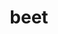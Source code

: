 ---
pub: "yes"
title: beet
title_small: Свекла сушеная
lang: "ru"
meta_description: "Продукт нашего производства не только весьма полезный, но и практичный продукт питания."
categorie: dried_vegetables

title_text: "Продукт нашего производства не только весьма полезный, но и практичный продукт питания."

layout: products_in_ru
popular: "no"

description: "<p>Свекла – овощ уникальный и очень полезный. В ее составе присутствуют углеводы, белки, пищевые волокна, зола, очень большое количество витаминов группы В, витамины А, С, Е, РР, макроэлементы, микроэлементы, усвояемые углеводы, незаменимые и заменимые аминокислоты.</p>
<p>Продукт нашего производства не только весьма полезный, но и практичный продукт питания, который просто обязан быть под рукой у каждой современной хозяйки, а также он может служить в качестве здорового перекуса.</p>"
permalink: "/ru/products/dried_vegetables/beet"
specifications: [
    {
        head_text: "Состав:",
        body_text: "Свекла",
    },
    {
        head_text: "Упаковка:",
        body_text: "Полиэтиленовый пакет, крафт - пакет",
    },
    {
        head_text: "Тип обработки:",
        body_text: "Сушеные",
    },
    {
        head_text: "Вид:",
        body_text: "Слайсы",
    },
    {
        head_text: "Вес:",
        body_text: "25г; 50г; 100г",
    },
    {
        head_text: "Пищевая ценность в 100г продукта:",
        body_text: "Белки: 9,0г; Жиры: 0,6г; Углеводы: 56,6г;",
    },
    {
        head_text: "Энергетическая ценность в 100г продукта:",
        body_text: "254,0ккал (1062,74кДж)",
    },
    {
        head_text: "Страна-производитель:",
        body_text: "Украина",
    },
    {
        head_text: "Срок хранения:",
        body_text: "24 месяца",
    },
    {
        head_text: "Условия хранения:",
        body_text: "Температура 5-25ᵒС, относительная влажность воздуха не более 75%",
    },
    {
        head_text: "Цена:",
        body_text: "Цена договорная",
    },
]
---